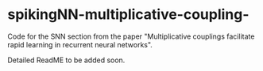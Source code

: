 # spikingNN-multiplicative-coupling-
Code for the SNN section from the paper "Multiplicative couplings facilitate rapid learning in recurrent neural networks". 

Detailed ReadME to be added soon. 
